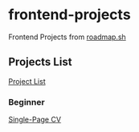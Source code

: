 # frontend-projects

Frontend Projects from [roadmap.sh](https://roadmap.sh/)

## Projects List

[Project List](https://salocin-95.github.io/frontend-projects/)

### Beginner

[Single-Page CV](http://salocin-95.github.io/frontend-projects/beginner-projects/01-single-page-cv/index.html)

<!--
  <a href='/Frontend Projects/02-basic-html-website/'>
    <img width="48%" src="./assets/images/basic-html-website.png" alt="basic html website" />
  </a>
-->

<!--
<p align="left">
  <a href='/Frontend Projects/03-personal-portfolio/'>
    <img width="48%" src="./assets/images/personal-portfolio.png" alt="personal portfolio" />
  </a>
  <a href='/Frontend Projects/04-changelog-component/'>
    <img width="48%" src="./assets/images/changelog-component.png" alt="changelog component" />
  </a>
</p>

<p align="left">
  <a href='/Frontend Projects/05-testimonial-cards/'>
    <img width="48%" src="./assets/images/testimonial-cards.png" alt="testimonial cards" />
  </a>
  <a href='/Frontend Projects/06-datepicker-ui/'>
    <img width="48%" src="./assets/images/datepicker-ui.png" alt="datepicker ui" />
  </a>
</p>

<p align="left">
  <a href='/Frontend Projects/07-accessible-form-ui/'>
    <img width="48%" src="./assets/images/accessible-form-ui.png" alt="accessible form ui" />
  </a>
  <a href='/Frontend Projects/08-image-grid-layout/'>
    <img width="48%" src="./assets/images/image-grid-layout.png" alt="image grid layout" />
  </a>

<p align="left">
  <a href='/Frontend Projects/09-tooltip-ui/'>
    <img width="48%" src="./assets/images/tooltip-ui.png" alt="tooltip ui" />
  </a>
  <a href='/Frontend Projects/10-simple-tabs/'>
    <img width="48%" src="./assets/images/simple-tabs.png" alt="simple tabs" />
  </a>
</p>

<p align="left">
  <a href='/Frontend Projects/11-cookie-consent/'>
    <img width="48%" src="./assets/images/cookie-consent.png" alt="cookie consent" />
  </a>
  <a href='/Frontend Projects/12-restricted-textarea/'>
    <img width="48%" src="./assets/images/restricted-textarea.png" alt="restricted textarea" />
  </a>
</p>

<p align="left">
</p>
  <a href='/Frontend Projects/13-accordion-ui/'>
    <img width="48%" src="./assets/images/accordion-ui.png" alt="accordion ui" />
  </a>
  <a href='/Frontend Projects/14-custom-dropdown/'>
    <img width="48%" src="./assets/images/custom-dropdown.png" alt="custom dropdown" />
  </a>
</p>

<p align="left">
  <a href='/Frontend Projects/15-task-tracker/'>
    <img width="48%" src="./assets/images/task-tracker.png" alt="task tracker js" />
  </a>
  <a href='/Frontend Projects/16-github-random-repo/'>
    <img width="48%" src="./assets/images/github-random-repo.png" alt="github random repo" />
  </a>
</p>

<p align="left">
  <a href='/Frontend Projects/17-reddit-client/'>
    <img width="48%" src="./assets/images/reddit-client.png" alt="reddit client" />
  </a>
  <a href='/Frontend Projects/18-temperature-converter/'>
    <img width="48%" src="./assets/images/temperature-converter.png" alt="temperature converter" />
  </a>
</p>
-->
